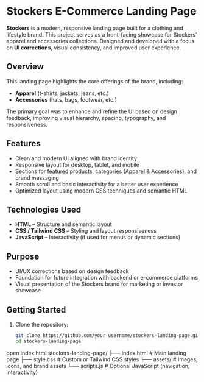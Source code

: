 # Stockers E-Commerce Landing Page

**Stockers** is a modern, responsive landing page built for a clothing and lifestyle brand. This project serves as a front-facing showcase for Stockers’ apparel and accessories collections. Designed and developed with a focus on **UI corrections**, visual consistency, and improved user experience.

## Overview

This landing page highlights the core offerings of the brand, including:

- **Apparel** (t-shirts, jackets, jeans, etc.)
- **Accessories** (hats, bags, footwear, etc.)

The primary goal was to enhance and refine the UI based on design feedback, improving visual hierarchy, spacing, typography, and responsiveness.

## Features

- Clean and modern UI aligned with brand identity
- Responsive layout for desktop, tablet, and mobile
- Sections for featured products, categories (Apparel & Accessories), and brand messaging
- Smooth scroll and basic interactivity for a better user experience
- Optimized layout using modern CSS techniques and semantic HTML

## Technologies Used

- **HTML** – Structure and semantic layout
- **CSS / Tailwind CSS** – Styling and layout responsiveness
- **JavaScript** – Interactivity (if used for menus or dynamic sections)

## Purpose

- UI/UX corrections based on design feedback
- Foundation for future integration with backend or e-commerce platforms
- Visual presentation of the Stockers brand for marketing or investor showcase

## Getting Started

1. Clone the repository:
   ```bash
   git clone https://github.com/your-username/stockers-landing-page.git
   cd stockers-landing-page
open index.html
stockers-landing-page/
├── index.html        # Main landing page
├── style.css         # Custom or Tailwind CSS styles
├── assets/           # Images, icons, and brand assets
└── scripts.js        # Optional JavaScript (navigation, interactivity)
